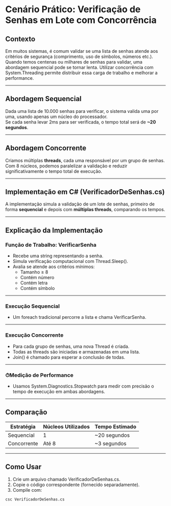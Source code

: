 # Cenário Prático: Verificação de Senhas em Lote com Concorrência

## Contexto
Em muitos sistemas, é comum validar se uma lista de senhas atende aos critérios de segurança (comprimento, uso de símbolos, números etc.). Quando temos centenas ou milhares de senhas para validar, uma abordagem sequencial pode se tornar lenta. Utilizar concorrência com System.Threading permite distribuir essa carga de trabalho e melhorar a performance.

---

## Abordagem Sequencial

Dada uma lista de 10.000 senhas para verificar, o sistema valida uma por uma, usando apenas um núcleo do processador.  
Se cada senha levar 2ms para ser verificada, o tempo total será de **~20 segundos**.

---

## Abordagem Concorrente

Criamos múltiplas **threads**, cada uma responsável por um grupo de senhas.  
Com 8 núcleos, podemos paralelizar a validação e reduzir significativamente o tempo total de execução.

---

## Implementação em C# (VerificadorDeSenhas.cs)

A implementação simula a validação de um lote de senhas, primeiro de forma **sequencial** e depois com **múltiplas threads**, comparando os tempos.

---

## Explicação da Implementação

### Função de Trabalho: VerificarSenha

- Recebe uma string representando a senha.
- Simula verificação computacional com Thread.Sleep().
- Avalia se atende aos critérios mínimos:
  - Tamanho ≥ 8
  - Contém número
  - Contém letra
  - Contém símbolo

---

### Execução Sequencial

- Um foreach tradicional percorre a lista e chama VerificarSenha.

---

### Execução Concorrente

- Para cada grupo de senhas, uma nova Thread é criada.
- Todas as threads são iniciadas e armazenadas em uma lista.
- Join() é chamado para esperar a conclusão de todas.

---

### ⏱Medição de Performance

- Usamos System.Diagnostics.Stopwatch para medir com precisão o tempo de execução em ambas abordagens.

---

## Comparação

| Estratégia   | Núcleos Utilizados | Tempo Estimado  |
|--------------|--------------------|------------------|
| Sequencial   | 1                  | ~20 segundos     |
| Concorrente  | Até 8              | ~3 segundos      |

---

## Como Usar

1. Crie um arquivo chamado VerificadorDeSenhas.cs.
2. Copie o código correspondente (fornecido separadamente).
3. Compile com:

```bash
csc VerificadorDeSenhas.cs
